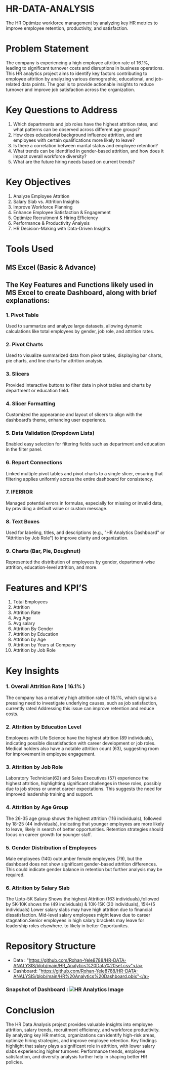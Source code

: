 # HR-DATA-ANALYSIS
The HR Optimize workforce management by analyzing key HR metrics to improve employee retention, productivity, and satisfaction.

# Problem Statement 
The company is experiencing a high employee attrition rate of 16.1%, leading to significant turnover costs and disruptions in business operations. This HR analytics project aims to identify key factors contributing to employee attrition by analyzing various demographic, educational, and job-related data points. The goal is to provide actionable insights to reduce turnover and improve job satisfaction across the organization.

# Key Questions to Address 
1.	Which departments and job roles have the highest attrition rates, and what patterns can be observed across different age groups?
2.	How does educational background influence attrition, and are employees with certain qualifications more likely to leave?
3.	Is there a correlation between marital status and employee retention?
4.	What trends can be identified in gender-based attrition, and how does it impact overall workforce diversity?
5.	What are the future hiring needs based on current trends?

# Key Objectives 

1.	Analyze Employee Attrition
2.	Salary Slab vs. Attrition Insights
3.	Improve Workforce Planning
4.	Enhance Employee Satisfaction & Engagement
5.	Optimize Recruitment & Hiring Efficiency
6.	Performance & Productivity Analysis
7.	HR Decision-Making with Data-Driven Insights

# Tools Used 
## MS Excel (Basic & Advance)

## The Key Features and Functions likely used in MS Excel to create Dashboard, along with brief explanations:

### 1.	Pivot Table

Used to summarize and analyze large datasets, allowing dynamic calculations like total employees by gender, job role, and attrition rates.

### 2. Pivot Charts
Used to visualize summarized data from pivot tables, displaying bar charts, pie charts, and line charts for attrition analysis.

### 3. Slicers

Provided interactive buttons to filter data in pivot tables and charts by department or education field.

### 4. Slicer Formatting

Customized the appearance and layout of slicers to align with the dashboard’s theme, enhancing user experience.

### 5. Data Validation (Dropdown Lists)

Enabled easy selection for filtering fields such as department and education in the filter panel.

### 6. Report Connections

Linked multiple pivot tables and pivot charts to a single slicer, ensuring that filtering applies uniformly across the entire dashboard for consistency.

### 7. IFERROR

Managed potential errors in formulas, especially for missing or invalid data, by providing a default value or custom message.

### 8. Text Boxes

Used for labeling, titles, and descriptions (e.g., "HR Analytics Dashboard" or "Attrition by Job Role") to improve clarity and organization.

### 9. Charts (Bar, Pie, Doughnut)

Represented the distribution of employees by gender, department-wise attrition, education-level attrition, and more.


# Features and KPI’S 


1.	Total Employees
2.	Attrition
3.	Attrition Rate
4.	Avg Age
5.	Avg salary
6.	Attrition By Gender
7.	Attrition by Education
8.	Attrition by Age
9.	Attrition by Years at Company
10.	Attrition by Job Role


# Key Insights 


### 1.	Overall Attrition Rate ( 16.1% ) 

The company has a relatively high attrition rate of 16.1%, which signals a pressing  need to investigate underlying causes, such as job satisfaction, currently rated Addressing this issue can improve retention and reduce costs.

### 2. Attrition by Education Level

Employees with Life Science  have the highest attrition (89 individuals), indicating possible dissatisfaction with career development or job roles. Medical  holders also have a notable attrition count (63), suggesting room for improvement in employee engagement.

### 3. Attrition by Job Role

Laboratory Technician(62) and Sales Executives (57) experience the highest attrition, highlighting significant challenges in these roles, possibly due to job stress or unmet career expectations. This suggests the need for improved leadership training and support.

### 4. Attrition by Age Group

The 26-35 age group shows the highest attrition (116 individuals), followed by 18-25 (44 individuals), indicating that younger employees are more likely to leave, likely in search of better opportunities. Retention strategies should focus on career growth for younger staff.

### 5. Gender Distribution of Employees

Male employees (140) outnumber female employees (79), but the dashboard does not show significant gender-based attrition differences. This could indicate gender balance in retention but further analysis may be required.


### 6.	Attrition by Salary Slab 

The Upto-5K Salary Shows the highest Attrition (163 individuals),followed by 5K-10K shows the (49 individuals)  & 10K-15K (20 individuals), 15K+(5 individuals)  Lower salary slabs may have high attrition due to financial dissatisfaction. Mid-level salary employees might leave due to career stagnation.Senior employees in high salary brackets may leave for leadership roles elsewhere. to likely in better Opportunites.


# Repository Structure

* Data : "https://github.com/Rohan-Yele8788/HR-DATA-ANALYSIS/blob/main/HR_Analytics%20Data%20set.csv"</a>
* Dashboard: "https://github.com/Rohan-Yele8788/HR-DATA-ANALYSIS/blob/main/HR%20Analytics%20Dashboard.pbix"</a>
  
### Snapshot of Dashboard :  ![HR Analytics Image](https://github.com/user-attachments/assets/b8381f70-a50d-4d2d-b4ee-6362b295ef4a)



# Conclusion 

The HR Data Analysis project provides valuable insights into employee attrition, salary trends, recruitment efficiency, and workforce productivity. By analyzing key HR metrics, organizations can identify high-risk areas, optimize hiring strategies, and improve employee retention.
Key findings highlight that salary plays a significant role in attrition, with lower salary slabs experiencing higher turnover. Performance trends, employee satisfaction, and diversity analysis further help in shaping better HR policies.






